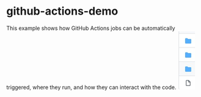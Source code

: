 # github-actions-demo
This example shows how GitHub Actions jobs can be automatically triggered, where they run, and how they can interact with the code.
![prueba](hola/IMG-20211127-WA0004.jpg)
